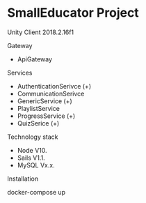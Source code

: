 # SmallEducator Project

Unity Client 2018.2.16f1

Gateway
- ApiGateway

Services
- AuthenticationSerivce (+)
- CommunicationSerivce
- GenericService (+)
- PlaylistService
- ProgressService (+)
- QuizSerice (+)

Technology stack
- Node V10.
- Sails V1.1.
- MySQL Vx.x.

Installation

docker-compose up